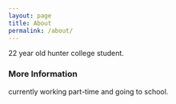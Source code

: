 ```yaml
---
layout: page
title: About
permalink: /about/
---
```


22 year old hunter college student.

### More Information

currently working part-time and going to school.

